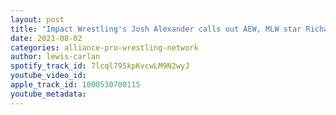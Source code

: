 ```yaml
---
layout: post
title: "Impact Wrestling's Josh Alexander calls out AEW, MLW star Richard Holliday wins major title!"
date: 2021-08-02
categories: alliance-pro-wrestling-network
author: lewis-carlan
spotify_track_id: 7lcql795kpKvcwLM9N2wyJ
youtube_video_id: 
apple_track_id: 1000530700115
youtube_metadata: 
---
```

